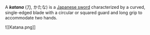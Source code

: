 A _**katana**_ (刀, かたな) is a [Japanese sword](https://en.wikipedia.org/wiki/Japanese_sword "Japanese sword") characterized by a curved, single-edged blade with a circular or squared guard and long grip to accommodate two hands.

![[Katana.png]]
